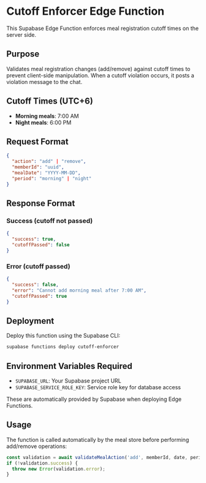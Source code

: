 # Cutoff Enforcer Edge Function

This Supabase Edge Function enforces meal registration cutoff times on the server side.

## Purpose

Validates meal registration changes (add/remove) against cutoff times to prevent client-side manipulation. When a cutoff violation occurs, it posts a violation message to the chat.

## Cutoff Times (UTC+6)

- **Morning meals**: 7:00 AM
- **Night meals**: 6:00 PM

## Request Format

```json
{
  "action": "add" | "remove",
  "memberId": "uuid",
  "mealDate": "YYYY-MM-DD",
  "period": "morning" | "night"
}
```

## Response Format

### Success (cutoff not passed)
```json
{
  "success": true,
  "cutoffPassed": false
}
```

### Error (cutoff passed)
```json
{
  "success": false,
  "error": "Cannot add morning meal after 7:00 AM",
  "cutoffPassed": true
}
```

## Deployment

Deploy this function using the Supabase CLI:

```bash
supabase functions deploy cutoff-enforcer
```

## Environment Variables Required

- `SUPABASE_URL`: Your Supabase project URL
- `SUPABASE_SERVICE_ROLE_KEY`: Service role key for database access

These are automatically provided by Supabase when deploying Edge Functions.

## Usage

The function is called automatically by the meal store before performing add/remove operations:

```typescript
const validation = await validateMealAction('add', memberId, date, period);
if (!validation.success) {
  throw new Error(validation.error);
}
```
